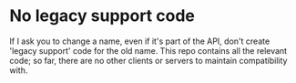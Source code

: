 # No legacy support code

If I ask you to change a name, even if it's part of the API,
don't create 'legacy support' code for the old name.
This repo contains all the relevant code; so far,
there are no other clients or servers to maintain compatibility with.
